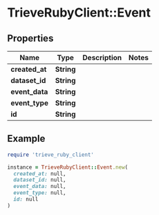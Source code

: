 # TrieveRubyClient::Event

## Properties

| Name | Type | Description | Notes |
| ---- | ---- | ----------- | ----- |
| **created_at** | **String** |  |  |
| **dataset_id** | **String** |  |  |
| **event_data** | **String** |  |  |
| **event_type** | **String** |  |  |
| **id** | **String** |  |  |

## Example

```ruby
require 'trieve_ruby_client'

instance = TrieveRubyClient::Event.new(
  created_at: null,
  dataset_id: null,
  event_data: null,
  event_type: null,
  id: null
)
```

